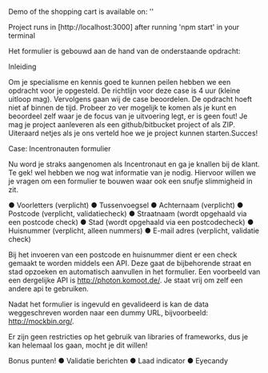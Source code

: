 Demo of the shopping cart is available on: ''

Project runs in [http://localhost:3000] after running 'npm start' in your terminal

Het formulier is gebouwd aan de hand van de onderstaande opdracht:

Inleiding

Om je specialisme en kennis goed te kunnen peilen hebben we een opdracht voor je opgesteld. De richtlijn voor deze case is 4 uur (​kleine uitloop mag)​. Vervolgens gaan wij de case beoordelen. De opdracht hoeft niet af binnen de tijd. Probeer ​zo ver mogelijk​ te komen als je kunt en beoordeel zelf waar je de focus van je uitvoering legt, er is geen fout!
Je mag je project aanleveren als een github/bitbucket project of als ZIP. Uiteraard netjes als je ons verteld hoe we je project kunnen starten.Succes!

Case: Incentronauten formulier

Nu word je straks aangenomen als Incentronaut en ga je knallen bij de klant. Te gek! wel hebben we nog wat informatie van je nodig. Hiervoor willen we je vragen om een formulier te bouwen waar ook een snufje slimmigheid in zit.

● Voorletters (verplicht)
● Tussenvoegsel
● Achternaam (verplicht)
● Postcode (verplicht, validatiecheck)
● Straatnaam (wordt opgehaald via een postcode check)
● Stad (wordt opgehaald via een postcodecheck)
● Huisnummer (verplicht, alleen nummers)
● E-mail adres (verplicht, validatie check)

Bij het invoeren van een postcode en huisnummer dient er een check gemaakt te worden middels een API. Deze gaat de bijbehorende straat en stad opzoeken en automatisch aanvullen in het formulier. Een voorbeeld van een dergelijke API is ​http://photon.komoot.de/​. Je staat vrij om zelf een andere api te gebruiken.

Nadat het formulier is ingevuld en gevalideerd is kan de data weggeschreven worden naar een ​dummy URL, bijvoorbeeld: ​http://mockbin.org/​.

Er zijn geen restricties op het gebruik van libraries of frameworks, dus je kan helemaal los gaan, mocht je dit willen!

Bonus punten!
● Validatie berichten
● Laad indicator
● Eyecandy